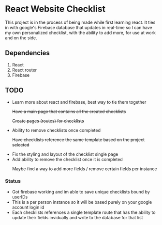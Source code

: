 # React Website Checklist

This project is in the process of being made while first learning react. It ties in with google's Firebase database that updates in real-time so I can have my own personalized checklist, with the ability to add more, for use at work and on the side.

## Dependencies
<ol>
<li>React</li>
<li>React router</li>
<li>Firebase</li>
</ol>

## TODO
<ul>
<li>Learn more about react and firebase, best way to tie them together</li>

~~Have a main page that contains all the created checklists~~

~~Create pages (routes) for checklists~~

<li>Ability to remove checklists once completed</li>

~~Have checklists reference the same template based on the project selected~~

<li>Fix the styling and layout of the checklist single page</li>
<li>Add ability to remove the checklist once it is completed</li>

~~Maybe find a way to add more fields / remove certain fields per instance~~
</ul>

### Status

<ul>
<li>Got firebase working and im able to save unique checklists bound by userIDs</li>
<li>This is a per person instance so it will be based purely on your google account login id</li>
<li>Each checklists references a single template route that has the ability to update their fields invidually and write to the database for that list</li>
</ul>